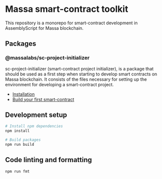 # Massa smart-contract toolkit

This repository is a monorepo for smart-contract development in AssemblyScript for Massa blockchain.

## Packages

### @massalabs/sc-project-initializer

sc-project-initializer (smart-contract project initializer), is a package that should be used as a first step when starting to develop smart contracts on Massa blockchain. It consists of the files necessary for setting up the environment for developing a smart-contract project.

- [Installation](./packages/sc-project-initializer/README.md)
- [Build your first smart-contract](./packages/sc-project-initializer/commands/init/README.md)


## Development setup

```bash
# Install npm dependencies
npm install

# Build packages
npm run build
```

## Code linting and formatting

```bash
npm run fmt
```
